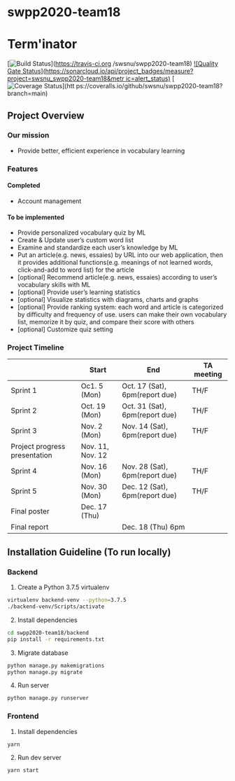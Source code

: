# swpp2020-team18

# Term'inator

[![Build
Status](https://travis-ci.org/swsnu/swpp2020-team18.svg?branch=main)](https://travis-ci.org
/swsnu/swpp2020-team18)
[![Quality Gate
Status](https://sonarcloud.io/api/project_badges/measure?project=swsnu_swpp2020-team18&metr
ic=alert_status)](https://sonarcloud.io/dashboard?id=swsnu_swpp2020-team18)
[![Coverage
Status](https://coveralls.io/repos/github/swsnu/swpp2020-team18/badge.svg?branch=main)](htt
ps://coveralls.io/github/swsnu/swpp2020-team18?branch=main)


## Project Overview

### Our mission
- Provide better, efficient experience in vocabulary learning

### Features
#### Completed
- Account management
#### To be implemented
- Provide personalized vocabulary quiz by ML
- Create & Update user’s custom word list
- Examine and standardize each user’s knowledge by ML
- Put an article(e.g. news, essaies) by URL into our web application, then it provides additional functions(e.g. meanings of not learned words, click-and-add to word list) for the article
- [optional] Recommend article(e.g. news, essaies) according to user’s vocabulary skills with ML
- [optional] Provide user’s learning statistics
- [optional] Visualize statistics with diagrams, charts and graphs
- [optional] Provide ranking system: each word and article is categorized by difficulty and frequency of use. users can make their own vocabulary list, memorize it by quiz, and compare their score with others
- [optional] Customize quiz setting

### Project Timeline
| | Start | End | TA meeting |
|-|-------|-----|------------|
| Sprint 1 | Oc1. 5 (Mon)| Oct. 17 (Sat), 6pm(report due) | TH/F |
| Sprint 2 | Oct. 19 (Mon)| Oct. 31 (Sat), 6pm(report due) | TH/F |
| Sprint 3 | Nov. 2 (Mon)| Nov. 14 (Sat), 6pm(report due) | TH/F |
| Project progress presentation | Nov. 11, Nov. 12 | | |
| Sprint 4 | Nov. 16 (Mon)| Nov. 28 (Sat), 6pm(report due) | TH/F|
| Sprint 5 | Nov. 30 (Mon)| Dec. 12 (Sat), 6pm(report due) | TH/F |
| Final poster | Dec. 17 (Thu) | | | 
| Final report |  | Dec. 18 (Thu) 6pm | | 



## Installation Guideline (To run locally)

### Backend

1. Create a Python 3.7.5 virtualenv

``` bash
virtualenv backend-venv --python=3.7.5
./backend-venv/Scripts/activate
```

2. Install dependencies

``` bash
cd swpp2020-team18/backend
pip install -r requirements.txt
```

3. Migrate database

``` bash
python manage.py makemigrations
python manage.py migrate
```

4. Run server

``` bash
python manage.py runserver
```


### Frontend

1. Install dependencies

``` bash
yarn
```

2. Run dev server

``` bash
yarn start
```
